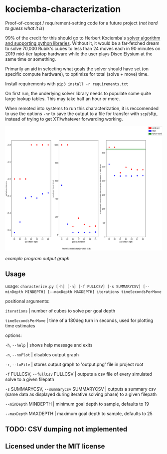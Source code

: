 # kociemba-characterization

Proof-of-concept / requirement-setting code for a future project (*not hard to guess what it is*)

99% of the credit for this should go to Herbert Kociemba's [solver algorithm and supporting python libraries](https://github.com/hkociemba/RubiksCube-TwophaseSolver/tree/master). Without it, it would be a far-fetched dream to solve 70,000 Rubik's cubes to less than 24 moves each in 90 minutes on 2019 mid-tier laptop hardware while the user plays Disco Elysium at the same time or something.

Primarily an aid in selecting what goals the solver should have set (on specific compute hardware), to optimize for total (solve + move) time.

Install requirements with `pip3 install -r requirements.txt`

On first run, the underlying solver library needs to populate some quite large lookup tables. This may take half an hour or more.

When remoted into systems to run this characterization, it is reccomended to use the options `-nr` to save the output to a file for transfer with `scp`/sftp, instead of trying to get X11/whatever forwarding working.

<img src="example.png" width="800" height="400">

*example program output graph*

## Usage
usage: `characterize.py [-h] [-n] [-f FULLCSV] [-s SUMMARYCSV] [--minDepth MINDEPTH] [--maxDepth MAXDEPTH] iterations timeSecondsPerMove`

positional arguments:

  `iterations`         | number of cubes to solve per goal depth

  `timeSecondsPerMove` | time of a 180deg turn in seconds, used for plotting time estimates

options:

  `-h`, `--help`            | shows help message and exits

  `-n`, `--noPlot`          | disables output graph

  `-r`, `--toFile`          | stores output graph to 'output.png' file in project root

  `-f` FULLCSV, `--fullCsv` FULLCSV |
                        outputs a csv file of every simulated solve to a given filepath

  `-s` SUMMARYCSV, `--summaryCsv` SUMMARYCSV |
                        outputs a summary csv (same data as displayed during iterative solving phase) to a given filepath

  `--minDepth` MINDEPTH  | minimum goal depth to sample, defaults to 19
  
  `--maxDepth` MAXDEPTH  | maximum goal depth to sample, defaults to 25

## TODO: CSV dumping not implemented

## Licensed under the MIT license